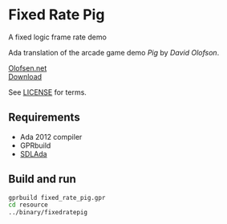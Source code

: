 
# Fixed Rate Pig
A fixed logic frame rate demo

Ada translation of the arcade game demo *Pig* by *David Olofson*.

[Olofsen.net](http://olofson.net)  
[Download](http://olofson.net/mixed.html) 

See [LICENSE](LICENSE.md) for terms.

## Requirements

* Ada 2012 compiler
* GPRbuild
* [SDLAda](https://github.com/Lucretia/sdlada)

## Build and run

```sh
gprbuild fixed_rate_pig.gpr
cd resource
../binary/fixedratepig
```
